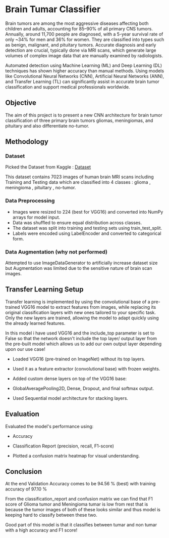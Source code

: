 # Brain Tumar Classifier

Brain tumors are among the most aggressive diseases affecting both children and adults, accounting for 85–90% of all primary CNS tumors. Annually, around 11,700 people are diagnosed, with a 5-year survival rate of only ~34% for men and 36% for women. They are classified into types such as benign, malignant, and pituitary tumors. Accurate diagnosis and early detection are crucial, typically done via MRI scans, which generate large volumes of complex image data that are manually examined by radiologists.

Automated detection using Machine Learning (ML) and Deep Learning (DL) techniques has shown higher accuracy than manual methods. Using models like Convolutional Neural Networks (CNN), Artificial Neural Networks (ANN), and Transfer Learning (TL) can significantly assist in accurate brain tumor classification and support medical professionals worldwide.


## Objective
The aim of this project is to present a new CNN architecture for brain tumor classification of three primary brain tumors gliomas, meningiomas, and pituitary and also differentiate no-tumor.
## Methodology

### Dataset

Picked the Dataset from Kaggle :
[Dataset](https://www.kaggle.com/datasets/sartajbhuvaji/brain-tumor-classification-mri)

This dataset contains 7023 images of human brain MRI scans including Training and Testing data which are classified into 4 classes : glioma , meningioma , pituitary , no-tumor.


### Data Preprocessing

- Images were resized to 224 (best for VGG16) and converted into NumPy arrays for model input.
- Data was shuffled to ensure equal distribution across classes.
- The dataset was split into training and testing sets using train_test_split.
- Labels were encoded using LabelEncoder and converted to categorical form.

### Data Augmentation (why not performed)
Attempted to use ImageDataGenerator to artificially increase dataset size but
Augmentation was limited due to the sensitive nature of brain scan images.

## Transfer Learning Setup

Transfer learning is implemented by using the convolutional base of a pre-trained VGG16 model to extract features from images, while replacing its original classification layers with new ones tailored to your specific task. Only the new layers are trained, allowing the model to adapt quickly using the already learned features.

In this model i have used VGG16 and the include_top parameter is set to False so that the network doesn't include the top layer/ output layer from the pre-built model which allows us to add our own output layer depending upon our use case!

- Loaded VGG16 (pre-trained on ImageNet) without its top layers.

- Used it as a feature extractor (convolutional base) with frozen weights.

- Added custom dense layers on top of the VGG16 base:

- GlobalAveragePooling2D, Dense, Dropout, and final softmax output.

- Used Sequential model architecture for stacking layers.

## Evaluation
Evaluated the model's performance using:

- Accuracy

- Classification Report (precision, recall, F1-score)

- Plotted a confusion matrix heatmap for visual understanding.


## Conclusion
At the end Validation Accuracy comes to be 94.56 % (best) with training accuracy of 97.10 %

From the classification_report and confusion matrix we can find that F1 score of Glioma tumor and Meningioma tumar is low from rest that is because the tumor images of both of these looks similar and thus model is keeping hard to classify between these two.

Good part of this model is that it classifies between tumar and non tumar with a high accuracy and F1 score!


